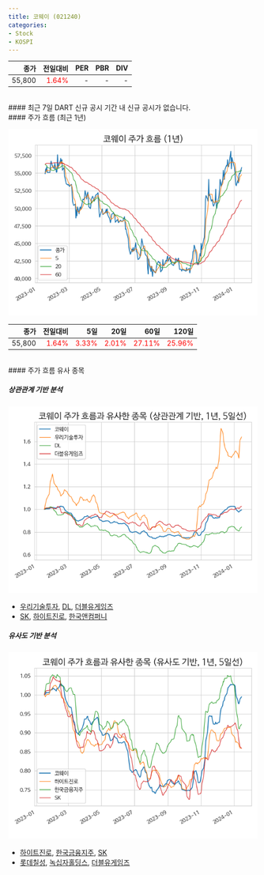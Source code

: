 ```yaml
---
title: 코웨이 (021240)
categories:
- Stock
- KOSPI
---
```


|종가|전일대비|PER|PBR|DIV|
|---:|-------:|--:|--:|--:|
|55,800|<span style="color: red">1.64%</span>|-|-|-|

<!-- more -->

<br>
#### 최근 7일 DART 신규 공시
기간 내 신규 공시가 없습니다.

<br>
#### 주가 흐름 (최근 1년)

![021240](/assets/images/stock/021240.png)

|종가|전일대비|5일|20일|60일|120일|
|---:|-------:|--:|---:|---:|----:|
|55,800|<span style="color: red">1.64%</span>|<span style="color: red">3.33%</span>|<span style="color: red">2.01%</span>|<span style="color: red">27.11%</span>|<span style="color: red">25.96%</span>|

<br>
#### 주가 흐름 유사 종목

##### 상관관계 기반 분석

![021240](/assets/images/stock/021240_corr.png)
- [우리기술투자](/041190/), [DL](/000210/), [더블유게임즈](/192080/)
- [SK](/034730/), [하이트진로](/000080/), [한국앤컴퍼니](/000240/)

##### 유사도 기반 분석

![021240](/assets/images/stock/021240_sim.png)
- [하이트진로](/000080/), [한국금융지주](/071050/), [SK](/034730/)
- [롯데칠성](/005300/), [녹십자홀딩스](/005250/), [더블유게임즈](/192080/)